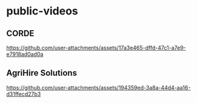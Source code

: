 # public-videos

## CORDE

https://github.com/user-attachments/assets/17a3e465-dffd-47c1-a7e9-e7918ad0ad0a

## AgriHire Solutions

https://github.com/user-attachments/assets/194359ed-3a8a-44d4-aa16-d31ffecd27b3



















